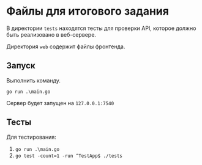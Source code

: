 # Файлы для итогового задания

В директории `tests` находятся тесты для проверки API, которое должно быть реализовано в веб-сервере.

Директория `web` содержит файлы фронтенда.

## Запуск 

Выполнить команду.
```shell
go run .\main.go
```
Сервер будет запущен на `127.0.0.1:7540`

## Тесты
Для тестирования:
1. `go run .\main.go`
2. `go test -count=1 -run ^TestApp$ ./tests`